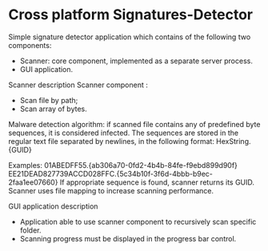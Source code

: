 # Cross platform Signatures-Detector

Simple signature detector application which contains of the following two components:
* Scanner: core component, implemented as a separate server process.
* GUI application.

Scanner description
Scanner component :
* Scan file by path;
* Scan array of bytes.

Malware detection algorithm: if scanned file contains any of predefined byte sequences, it is considered infected. The sequences are stored in the regular text file separated by newlines, in the following format:
HexString.{GUID}

Examples:
01ABEDFF55.{ab306a70-0fd2-4b4b-84fe-f9ebd899d90f}
EE21DEAD827739ACCD028FFC.{5c34b10f-3f6d-4bbb-b9ec-2faa1ee07660}
If appropriate sequence is found, scanner  returns its GUID. Scanner uses file mapping to increase scanning performance.

GUI application description
* Application able to use scanner component to recursively scan specific folder.
* Scanning progress must be displayed in the progress bar control.
